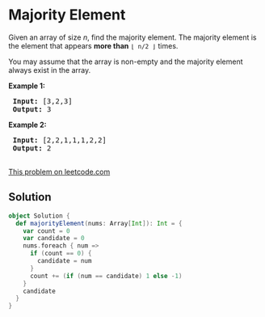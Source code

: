 # Majority Element

<p>Given an array of size <i>n</i>, find the majority element. The majority element is the element that appears <b>more than</b> <code>&lfloor; n/2 &rfloor;</code> times.</p>
 
 <p>You may assume that the array is non-empty and the majority element always exist in the array.</p>
 
 <p><strong>Example 1:</strong></p>
 
 <pre>
 <strong>Input:</strong> [3,2,3]
 <strong>Output:</strong> 3</pre>
 
 <p><strong>Example 2:</strong></p>
 
 <pre>
 <strong>Input:</strong> [2,2,1,1,1,2,2]
 <strong>Output:</strong> 2
 </pre>


[This problem on leetcode.com](https://leetcode.com/problems/majority-element/)

## Solution

```scala
object Solution {
  def majorityElement(nums: Array[Int]): Int = {
    var count = 0
    var candidate = 0
    nums.foreach { num =>
      if (count == 0) {
        candidate = num
      }
      count += (if (num == candidate) 1 else -1)
    }
    candidate
  }
}
```
